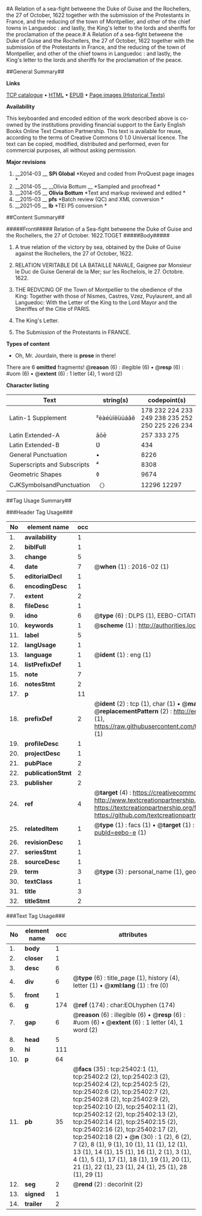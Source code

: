 #A Relation of a sea-fight betweene the Duke of Guise and the Rochellers, the 27 of October, 1622 together with the submission of the Protestants in France, and the reducing of the town of Montpellier, and other of the chief towns in Languedoc : and lastly, the King's letter to the lords and sheriffs for the proclamation of the peace.#
A Relation of a sea-fight betweene the Duke of Guise and the Rochellers, the 27 of October, 1622 together with the submission of the Protestants in France, and the reducing of the town of Montpellier, and other of the chief towns in Languedoc : and lastly, the King's letter to the lords and sheriffs for the proclamation of the peace.

##General Summary##

**Links**

[TCP catalogue](http://www.ota.ox.ac.uk/tcp/)  • 
[HTML](http://tei.it.ox.ac.uk/tcp/Texts-HTML/free/A18/A18449.html)  • 
[EPUB](http://tei.it.ox.ac.uk/tcp/Texts-EPUB/free/A18/A18449.epub) • 
[Page images (Historical Texts)](https://historicaltexts.jisc.ac.uk/eebo-22337973e)

**Availability**

This keyboarded and encoded edition of the work described above is co-owned by the
    institutions providing financial support to the Early English Books Online Text Creation
    Partnership. This text is available for reuse, according to the terms of  Creative Commons 0 1.0 Universal
    licence. The text can be copied, modified, distributed and performed, even for commercial
    purposes, all without asking permission.

**Major revisions**

1. __2014-03 __ __SPi Global__ *Keyed and coded from ProQuest page images *
1. __2014-05 __ __Olivia Bottum __ *Sampled and proofread *
1. __2014-05 __ __Olivia Bottum__ *Text and markup reviewed and edited *
1. __2015-03 __ __pfs__ *Batch review (QC) and XML conversion *
1. __2021-05 __ __lb__ *TEI P5 conversion *

##Content Summary##

#####Front#####
Relation of a Sea-fight betweene the Duke of Guise and the Rochellers, the 27 of October. 1622.TOGET
#####Body#####

1. A true relation of the victory by sea, obtained by the Duke of Guise against the Rochellers, the 27 of October, 1622.

1. RELATION VERITABLE DE LA BATAILLE NAVALE, Gaignee par Monsieur le Duc de Guise General de la Mer; sur les Rochelois, le 27. Octobre. 1622.

1. THE REDVCING OF the Town of Montpellier to the obedience of the King: Together with those of Nismes, Castres, Vzez, Puylaurent, and all Languedoc: With the Letter of the King to the Lord Mayor and the Sheriffes of the Citie of PARIS.

1. The King's Letter.

1. The Submission of the Protestants in FRANCE.

**Types of content**

  * Oh, Mr. Jourdain, there is **prose** in there!

There are 6 **omitted** fragments! 
 @__reason__ (6) : illegible (6)  •  @__resp__ (6) : #uom (6)  •  @__extent__ (6) : 1 letter (4), 1 word (2)

**Character listing**


|Text|string(s)|codepoint(s)|
|---|---|---|
|Latin-1 Supplement|²èàéùîëüúáâê|178 232 224 233 249 238 235 252 250 225 226 234|
|Latin Extended-A|āōē|257 333 275|
|Latin Extended-B|Ʋ|434|
|General Punctuation|•|8226|
|Superscripts             and Subscripts|⁴|8308|
|Geometric Shapes|◊|9674|
|CJKSymbolsandPunctuation|〈〉|12296 12297|

##Tag Usage Summary##

###Header Tag Usage###

|No|element name|occ|attributes|
|---|---|---|---|
|1.|__availability__|1||
|2.|__biblFull__|1||
|3.|__change__|5||
|4.|__date__|7| @__when__ (1) : 2016-02 (1)|
|5.|__editorialDecl__|1||
|6.|__encodingDesc__|1||
|7.|__extent__|2||
|8.|__fileDesc__|1||
|9.|__idno__|6| @__type__ (6) : DLPS (1), EEBO-CITATION (1), VID (1), EEBO-PROQUEST (1), STC (2)|
|10.|__keywords__|1| @__scheme__ (1) : http://authorities.loc.gov/ (1)|
|11.|__label__|5||
|12.|__langUsage__|1||
|13.|__language__|1| @__ident__ (1) : eng (1)|
|14.|__listPrefixDef__|1||
|15.|__note__|7||
|16.|__notesStmt__|2||
|17.|__p__|11||
|18.|__prefixDef__|2| @__ident__ (2) : tcp (1), char (1)  •  @__matchPattern__ (2) : ([0-9\-]+):([0-9IVX]+) (1), (.+) (1)  •  @__replacementPattern__ (2) : http://eebo.chadwyck.com/downloadtiff?vid=$1&page=$2 (1), https://raw.githubusercontent.com/textcreationpartnership/Texts/master/tcpchars.xml#$1 (1)|
|19.|__profileDesc__|1||
|20.|__projectDesc__|1||
|21.|__pubPlace__|2||
|22.|__publicationStmt__|2||
|23.|__publisher__|2||
|24.|__ref__|4| @__target__ (4) : https://creativecommons.org/publicdomain/zero/1.0/ (1), http://www.textcreationpartnership.org/docs/. (1), https://textcreationpartnership.org/faq/#faq05 (1), https://github.com/textcreationpartnership (1)|
|25.|__relatedItem__|1| @__type__ (1) : facs (1)  •  @__target__ (1) : https://data.historicaltexts.jisc.ac.uk/view?pubId=eebo-e (1)|
|26.|__revisionDesc__|1||
|27.|__seriesStmt__|1||
|28.|__sourceDesc__|1||
|29.|__term__|3| @__type__ (3) : personal_name (1), geographic_name (2)|
|30.|__textClass__|1||
|31.|__title__|3||
|32.|__titleStmt__|2||


###Text Tag Usage###

|No|element name|occ|attributes|
|---|---|---|---|
|1.|__body__|1||
|2.|__closer__|1||
|3.|__desc__|6||
|4.|__div__|6| @__type__ (6) : title_page (1), history (4), letter (1)  •  @__xml:lang__ (1) : fre (0)|
|5.|__front__|1||
|6.|__g__|174| @__ref__ (174) : char:EOLhyphen (174)|
|7.|__gap__|6| @__reason__ (6) : illegible (6)  •  @__resp__ (6) : #uom (6)  •  @__extent__ (6) : 1 letter (4), 1 word (2)|
|8.|__head__|5||
|9.|__hi__|111||
|10.|__p__|64||
|11.|__pb__|35| @__facs__ (35) : tcp:25402:1 (1), tcp:25402:2 (2), tcp:25402:3 (2), tcp:25402:4 (2), tcp:25402:5 (2), tcp:25402:6 (2), tcp:25402:7 (2), tcp:25402:8 (2), tcp:25402:9 (2), tcp:25402:10 (2), tcp:25402:11 (2), tcp:25402:12 (2), tcp:25402:13 (2), tcp:25402:14 (2), tcp:25402:15 (2), tcp:25402:16 (2), tcp:25402:17 (2), tcp:25402:18 (2)  •  @__n__ (30) : 1 (2), 6 (2), 7 (2), 8 (1), 9 (1), 10 (1), 11 (1), 12 (1), 13 (1), 14 (1), 15 (1), 16 (1), 2 (1), 3 (1), 4 (1), 5 (1), 17 (1), 18 (1), 19 (1), 20 (1), 21 (1), 22 (1), 23 (1), 24 (1), 25 (1), 28 (1), 29 (1)|
|12.|__seg__|2| @__rend__ (2) : decorInit (2)|
|13.|__signed__|1||
|14.|__trailer__|2||
